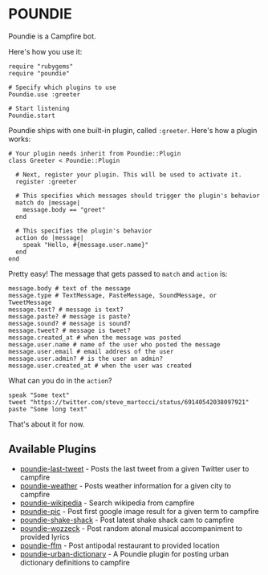 # POUNDIE

Poundie is a Campfire bot.

Here's how you use it:

    require "rubygems"
    require "poundie"

    # Specify which plugins to use
    Poundie.use :greeter

    # Start listening
    Poundie.start

Poundie ships with one built-in plugin, called `:greeter`. Here's how a
plugin works:

    # Your plugin needs inherit from Poundie::Plugin
    class Greeter < Poundie::Plugin

      # Next, register your plugin. This will be used to activate it.
      register :greeter

      # This specifies which messages should trigger the plugin's behavior
      match do |message|
        message.body == "greet"
      end

      # This specifies the plugin's behavior
      action do |message|
        speak "Hello, #{message.user.name}"
      end
    end

Pretty easy! The message that gets passed to `match` and `action` is:

    message.body # text of the message
    message.type # TextMessage, PasteMessage, SoundMessage, or TweetMessage
    message.text? # message is text?
    message.paste? # message is paste?
    message.sound? # message is sound?
    message.tweet? # message is tweet?
    message.created_at # when the message was posted
    message.user.name # name of the user who posted the message
    message.user.email # email address of the user
    message.user.admin? # is the user an admin?
    message.user.created_at # when the user was created

What can you do in the `action`?

    speak "Some text"
    tweet "https://twitter.com/steve_martocci/status/69140542038097921"
    paste "Some long text"

That's about it for now.

## Available Plugins

* [poundie-last-tweet](https://github.com/nakajima/poundie-last-tweet) - Posts the last tweet from a given Twitter user to campfire
* [poundie-weather](https://github.com/nakajima/poundie-weather) - Posts weather information for a given city to campfire
* [poundie-wikipedia](https://github.com/nakajima/poundie-wikipedia) - Search wikipedia from campfire
* [poundie-pic](https://github.com/nakajima/poundie-pic) - Post first google image result for a given term to campfire
* [poundie-shake-shack](https://github.com/nakajima/poundie-shake-shack) - Post latest shake shack cam to campfire
* [poundie-wozzeck](https://github.com/mrhaddad/poundie-wozzeck) - Post random atonal musical accompaniment to provided lyrics
* [poundie-ffm](https://github.com/mrhaddad/poundie-ffm) - Post antipodal restaurant to provided location
* [poundie-urban-dictionary](https://github.com/nakajima/poundie-urban-dictionary) - A Poundie plugin for posting urban dictionary definitions to campfire